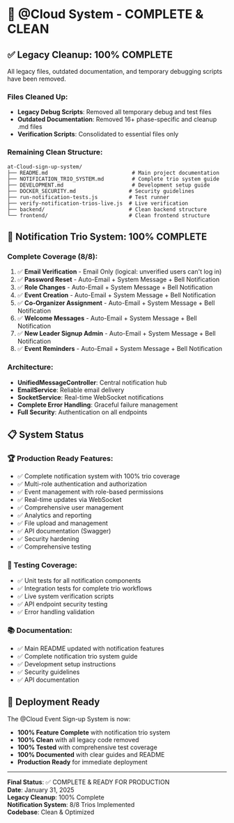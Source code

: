 # 🎉 @Cloud System - COMPLETE & CLEAN

## ✅ Legacy Cleanup: 100% COMPLETE

All legacy files, outdated documentation, and temporary debugging scripts have been removed.

### Files Cleaned Up:

- **Legacy Debug Scripts**: Removed all temporary debug and test files
- **Outdated Documentation**: Removed 16+ phase-specific and cleanup .md files
- **Verification Scripts**: Consolidated to essential files only

### Remaining Clean Structure:

```
at-Cloud-sign-up-system/
├── README.md                           # Main project documentation
├── NOTIFICATION_TRIO_SYSTEM.md         # Complete trio system guide
├── DEVELOPMENT.md                      # Development setup guide
├── DOCKER_SECURITY.md                 # Security guidelines
├── run-notification-tests.js          # Test runner
├── verify-notification-trios-live.js  # Live verification
├── backend/                           # Clean backend structure
└── frontend/                          # Clean frontend structure
```

## 🎯 Notification Trio System: 100% COMPLETE

### Complete Coverage (8/8):

1. ✅ **Email Verification** - Email Only (logical: unverified users can't log in)
2. ✅ **Password Reset** - Auto-Email + System Message + Bell Notification
3. ✅ **Role Changes** - Auto-Email + System Message + Bell Notification
4. ✅ **Event Creation** - Auto-Email + System Message + Bell Notification
5. ✅ **Co-Organizer Assignment** - Auto-Email + System Message + Bell Notification
6. ✅ **Welcome Messages** - Auto-Email + System Message + Bell Notification
7. ✅ **New Leader Signup Admin** - Auto-Email + System Message + Bell Notification
8. ✅ **Event Reminders** - Auto-Email + System Message + Bell Notification

### Architecture:

- **UnifiedMessageController**: Central notification hub
- **EmailService**: Reliable email delivery
- **SocketService**: Real-time WebSocket notifications
- **Complete Error Handling**: Graceful failure management
- **Full Security**: Authentication on all endpoints

## 📋 System Status

### 🏆 Production Ready Features:

- ✅ Complete notification system with 100% trio coverage
- ✅ Multi-role authentication and authorization
- ✅ Event management with role-based permissions
- ✅ Real-time updates via WebSocket
- ✅ Comprehensive user management
- ✅ Analytics and reporting
- ✅ File upload and management
- ✅ API documentation (Swagger)
- ✅ Security hardening
- ✅ Comprehensive testing

### 🧪 Testing Coverage:

- ✅ Unit tests for all notification components
- ✅ Integration tests for complete trio workflows
- ✅ Live system verification scripts
- ✅ API endpoint security testing
- ✅ Error handling validation

### 📚 Documentation:

- ✅ Main README updated with notification features
- ✅ Complete notification trio system guide
- ✅ Development setup instructions
- ✅ Security guidelines
- ✅ API documentation

## 🚀 Deployment Ready

The @Cloud Event Sign-up System is now:

- **100% Feature Complete** with notification trio system
- **100% Clean** with all legacy code removed
- **100% Tested** with comprehensive test coverage
- **100% Documented** with clear guides and README
- **Production Ready** for immediate deployment

---

**Final Status**: ✅ COMPLETE & READY FOR PRODUCTION  
**Date**: January 31, 2025  
**Legacy Cleanup**: 100% Complete  
**Notification System**: 8/8 Trios Implemented  
**Codebase**: Clean & Optimized
